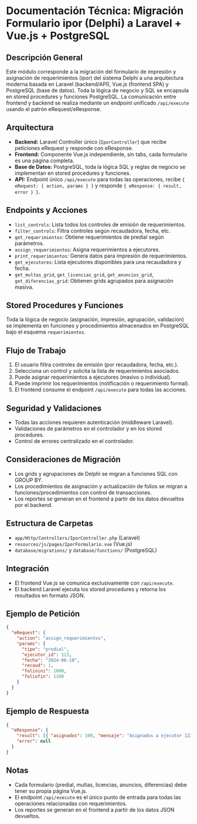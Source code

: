 # Documentación Técnica: Migración Formulario ipor (Delphi) a Laravel + Vue.js + PostgreSQL

## Descripción General
Este módulo corresponde a la migración del formulario de impresión y asignación de requerimientos (ipor) del sistema Delphi a una arquitectura moderna basada en Laravel (backend/API), Vue.js (frontend SPA) y PostgreSQL (base de datos). Toda la lógica de negocio y SQL se encapsula en stored procedures y funciones PostgreSQL. La comunicación entre frontend y backend se realiza mediante un endpoint unificado `/api/execute` usando el patrón eRequest/eResponse.

## Arquitectura
- **Backend:** Laravel Controller único (`IporController`) que recibe peticiones eRequest y responde con eResponse.
- **Frontend:** Componente Vue.js independiente, sin tabs, cada formulario es una página completa.
- **Base de Datos:** PostgreSQL, toda la lógica SQL y reglas de negocio se implementan en stored procedures y funciones.
- **API:** Endpoint único `/api/execute` para todas las operaciones, recibe `{ eRequest: { action, params } }` y responde `{ eResponse: { result, error } }`.

## Endpoints y Acciones
- `list_controls`: Lista todos los controles de emisión de requerimientos.
- `filter_controls`: Filtra controles según recaudadora, fecha, etc.
- `get_requerimientos`: Obtiene requerimientos de predial según parámetros.
- `assign_requerimientos`: Asigna requerimientos a ejecutores.
- `print_requerimientos`: Genera datos para impresión de requerimientos.
- `get_ejecutores`: Lista ejecutores disponibles para una recaudadora y fecha.
- `get_multas_grid`, `get_licencias_grid`, `get_anuncios_grid`, `get_diferencias_grid`: Obtienen grids agrupados para asignación masiva.

## Stored Procedures y Funciones
Toda la lógica de negocio (asignación, impresión, agrupación, validación) se implementa en funciones y procedimientos almacenados en PostgreSQL bajo el esquema `requerimientos`.

## Flujo de Trabajo
1. El usuario filtra controles de emisión (por recaudadora, fecha, etc.).
2. Selecciona un control y solicita la lista de requerimientos asociados.
3. Puede asignar requerimientos a ejecutores (masivo o individual).
4. Puede imprimir los requerimientos (notificación o requerimiento formal).
5. El frontend consume el endpoint `/api/execute` para todas las acciones.

## Seguridad y Validaciones
- Todas las acciones requieren autenticación (middleware Laravel).
- Validaciones de parámetros en el controlador y en los stored procedures.
- Control de errores centralizado en el controlador.

## Consideraciones de Migración
- Los grids y agrupaciones de Delphi se migran a funciones SQL con GROUP BY.
- Los procedimientos de asignación y actualización de folios se migran a funciones/procedimientos con control de transacciones.
- Los reportes se generan en el frontend a partir de los datos devueltos por el backend.

## Estructura de Carpetas
- `app/Http/Controllers/IporController.php` (Laravel)
- `resources/js/pages/IporFormulario.vue` (Vue.js)
- `database/migrations/` y `database/functions/` (PostgreSQL)

## Integración
- El frontend Vue.js se comunica exclusivamente con `/api/execute`.
- El backend Laravel ejecuta los stored procedures y retorna los resultados en formato JSON.

## Ejemplo de Petición
```json
{
  "eRequest": {
    "action": "assign_requerimientos",
    "params": {
      "tipo": "predial",
      "ejecutor_id": 123,
      "fecha": "2024-06-10",
      "recaud": 1,
      "folioini": 1000,
      "foliofin": 1100
    }
  }
}
```

## Ejemplo de Respuesta
```json
{
  "eResponse": {
    "result": [{ "asignados": 100, "mensaje": "Asignados a ejecutor 123" }],
    "error": null
  }
}
```

## Notas
- Cada formulario (predial, multas, licencias, anuncios, diferencias) debe tener su propia página Vue.js.
- El endpoint `/api/execute` es el único punto de entrada para todas las operaciones relacionadas con requerimientos.
- Los reportes se generan en el frontend a partir de los datos JSON devueltos.
